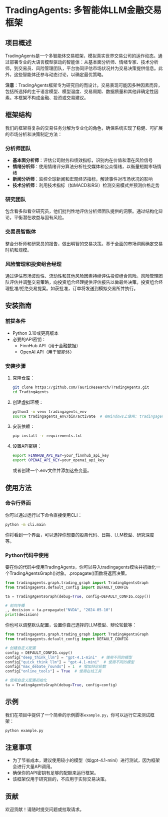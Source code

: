 # TradingAgents: 多智能体LLM金融交易框架

## 项目概述

TradingAgents是一个多智能体交易框架，模拟真实世界交易公司的运作动态。通过部署专业的大语言模型驱动的智能体：从基本面分析师、情绪专家、技术分析师，到交易员、风险管理团队，平台协同评估市场状况并为交易决策提供信息。此外，这些智能体还参与动态讨论，以确定最优策略。

**注意**：TradingAgents框架专为研究目的而设计。交易表现可能因多种因素而异，包括所选择的主干语言模型、模型温度、交易周期、数据质量和其他非确定性因素。本框架不构成金融、投资或交易建议。

## 框架结构

我们的框架将复杂的交易任务分解为专业化的角色，确保系统实现了稳健、可扩展的市场分析和决策制定方法：

### 分析师团队

- **基本面分析师**：评估公司财务和绩效指标，识别内在价值和潜在风险信号
- **情绪分析师**：使用情绪评分算法分析社交媒体和公众情绪，以衡量短期市场情绪
- **新闻分析师**：监控全球新闻和宏观经济指标，解读事件对市场状况的影响
- **技术分析师**：利用技术指标（如MACD和RSI）检测交易模式并预测价格走势

### 研究团队

包含看多和看空研究员，他们批判性地评估分析师团队提供的洞察。通过结构化辩论，平衡潜在收益与固有风险。

### 交易员智能体

整合分析师和研究员的报告，做出明智的交易决策。基于全面的市场洞察确定交易时机和规模。

### 风险管理和投资组合经理

通过评估市场波动性、流动性和其他风险因素持续评估投资组合风险。风险管理团队评估并调整交易策略，向投资组合经理提供评估报告以做最终决策。投资组合经理批准/拒绝交易提案。如获批准，订单将发送到模拟交易所并执行。

## 安装指南

### 前提条件

- Python 3.10或更高版本
- 必要的API密钥：
  - FinnHub API（用于金融数据）
  - OpenAI API（用于智能体）

### 安装步骤

1. 克隆仓库：
   ```bash
   git clone https://github.com/TauricResearch/TradingAgents.git
   cd TradingAgents
   ```

2. 创建虚拟环境：
   ```bash
   python3 -m venv tradingagents_env
   source tradingagents_env/bin/activate  # 在Windows上使用: tradingagents_env\Scripts\activate
   ```

3. 安装依赖：
   ```bash
   pip install -r requirements.txt
   ```

4. 设置API密钥：
   ```bash
   export FINNHUB_API_KEY=your_finnhub_api_key
   export OPENAI_API_KEY=your_openai_api_key
   ```
   或者创建一个.env文件并添加这些变量。

## 使用方法

### 命令行界面

你可以通过运行以下命令直接使用CLI：

```bash
python -m cli.main
```

你将看到一个界面，可以选择你想要的股票代码、日期、LLM模型、研究深度等。

### Python代码中使用

要在你的代码中使用TradingAgents，你可以导入tradingagents模块并初始化一个TradingAgentsGraph()对象。.propagate()函数将返回决策。

```python
from tradingagents.graph.trading_graph import TradingAgentsGraph
from tradingagents.default_config import DEFAULT_CONFIG

ta = TradingAgentsGraph(debug=True, config=DEFAULT_CONFIG.copy())

# 前向传播
_, decision = ta.propagate("NVDA", "2024-05-10")
print(decision)
```

你也可以调整默认配置，设置你自己选择的LLM模型、辩论轮数等：

```python
from tradingagents.graph.trading_graph import TradingAgentsGraph
from tradingagents.default_config import DEFAULT_CONFIG

# 创建自定义配置
config = DEFAULT_CONFIG.copy()
config["deep_think_llm"] = "gpt-4.1-mini"  # 使用不同的模型
config["quick_think_llm"] = "gpt-4.1-mini"  # 使用不同的模型
config["max_debate_rounds"] = 1  # 增加辩论轮数
config["online_tools"] = True  # 使用在线工具

# 使用自定义配置初始化
ta = TradingAgentsGraph(debug=True, config=config)
```

## 示例

我们在项目中提供了一个简单的示例脚本`example.py`，你可以运行它来测试框架：

```bash
python example.py
```

## 注意事项

- 为了节省成本，建议使用较小的模型（如gpt-4.1-mini）进行测试，因为框架会进行大量API调用。
- 确保你的API密钥有足够的配额来运行框架。
- 该框架仅用于研究目的，不应用于实际交易决策。

## 贡献

欢迎贡献！请随时提交问题或拉取请求。